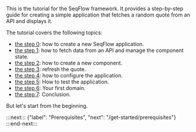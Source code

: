 
This is the tutorial for the SeqFlow framework. It provides a step-by-step guide for creating a simple application that fetches a random quote from an API and displays it.

The tutorial covers the following topics:
- [the step 0](/get-started/prerequisites): how to create a new SeqFlow application.
- [the step 1](/get-started/fetch-data): how to fetch data from an API and manage the component state.
- [the step 2](/get-started/split-components): how to create a new component.
- [the step 3](/get-started/refresh-quote): refresh the quote.
- [the step 4](/get-started/configuration): how to configure the application.
- [the step 5](/get-started/test): How to test the application.
- [the step 6](/get-started/domain): Your first domain.
- [the step 7](/get-started/conclusion): Conclusion.

But let's start from the beginning.

:::next:::
{"label": "Prerequisites", "next": "/get-started/prerequisites"}
:::end-next:::
